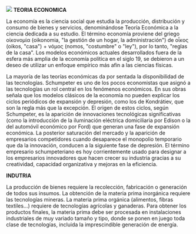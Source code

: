 ![](http://p84.cooltext.com/Rendered/Cool%20Text%20-%20Economa%20y%20Tecnologa%20284030636304166.png)
**TEORIA ECONOMICA**

La economía es la ciencia social que estudia la producción, distribución y consumo de bienes y servicios, denominándose Teoría Económica a la ciencia dedicada a su estudio. El término economía proviene del griego οἰκονομία (oikonomia, "la gestión de un hogar, la administración") de οἶκος (oikos, "casa") + νόμος (nomos, "costumbre" o "ley"), por lo tanto, "reglas de la casa". Los modelos económicos actuales desarrollados fuera de la esfera más amplia de la economía política en el siglo 19, se debieron a un deseo de utilizar un enfoque empírico más afin a las ciencias físicas.

La mayoría de las teorías económicas da por sentada la disponibilidad de las tecnologías. Schumpeter es uno de los pocos economistas que asignó a las tecnologías un rol central en los fenómenos económicos. En sus obras señala que los modelos clásicos de la economía no pueden explicar los ciclos periódicos de expansión y depresión, como los de Kondrátiev, que son la regla más que la excepción. El origen de estos ciclos, según Schumpeter, es la aparición de innovaciones tecnológicas significativas (como la introducción de la iluminación eléctrica domiciliaria por Edison o la del automóvil económico por Ford) que generan una fase de expansión económica. La posterior saturación del mercado y la aparición de empresarios competidores cuando desaparece el monopolio temporario que da la innovación, conducen a la siguiente fase de depresión. El término empresario schumpeteriano es hoy corrientemente usado para designar a los empresarios innovadores que hacen crecer su industria gracias a su creatividad, capacidad organizativa y mejoras en la eficiencia.

**INDUTRIA**

La producción de bienes requiere la recolección, fabricación o generación de todos sus insumos. La obtención de la materia prima inorgánica requiere las tecnologías mineras. La materia prima orgánica (alimentos, fibras textiles...) requiere de tecnologías agrícolas y ganaderas. Para obtener los productos finales, la materia prima debe ser procesada en instalaciones industriales de muy variado tamaño y tipo, donde se ponen en juego toda clase de tecnologías, incluida la imprescindible generación de energía.

